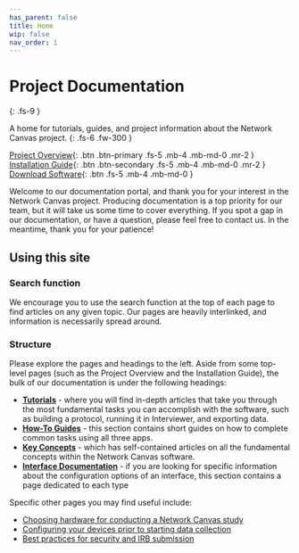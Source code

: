 ```yaml
---
has_parent: false
title: Home
wip: false
nav_order: 1
---
```

# Project Documentation
{: .fs-9 }

A home for tutorials, guides, and project information about the Network Canvas project.
{: .fs-6 .fw-300 }

[Project Overview](./project-overview.md){: .btn .btn-primary .fs-5 .mb-4 .mb-md-0 .mr-2 } [Installation Guide](./installation-guide.md){: .btn .btn-secondary .fs-5 .mb-4 .mb-md-0 .mr-2 } [Download Software](https://networkcanvas.com/download.html){: .btn .fs-5 .mb-4 .mb-md-0 }

Welcome to our documentation portal, and thank you for your interest in the Network Canvas project. Producing documentation is a top priority for our team, but it will take us some time to cover everything. If you spot a gap in our documentation, or have a question, please feel free to contact us. In the meantime, thank you for your patience!

## Using this site

### Search function

We encourage you to use the search function at the top of each page to find articles on any given topic. Our pages are heavily interlinked, and information is necessarily spread around.

### Structure

Please explore the pages and headings to the left. Aside from some top-level pages (such as the Project Overview and the Installation Guide), the bulk of our documentation is under the following headings:

* **[Tutorials](./tutorials)** - where you will find in-depth articles that take you through the most fundamental tasks you can accomplish with the software, such as building a protocol, running it in Interviewer, and exporting data.
* **[How-To Guides](./how-to)** - this section contains short guides on how to complete common tasks using all three apps.
* **[Key Concepts](./reference/key-concepts)** - which has self-contained articles on all the fundamental concepts within the Network Canvas software.
* **[Interface Documentation](./reference/interface-documentation)** - if you are looking for specific information about the configuration options of an interface, this section contains a page dedicated to each type

Specific other pages you may find useful include:

* [Choosing hardware for conducting a Network Canvas study](./how-to/choosing-hardware.md)
* [Configuring your devices prior to starting data collection](./how-to/configuring-devices.md)
* [Best practices for security and IRB submission](./reference/irb-best-practices.md)